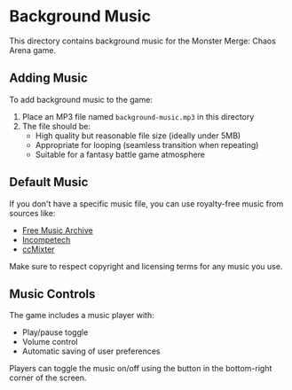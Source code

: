 # Background Music

This directory contains background music for the Monster Merge: Chaos Arena game.

## Adding Music

To add background music to the game:

1. Place an MP3 file named `background-music.mp3` in this directory
2. The file should be:
   - High quality but reasonable file size (ideally under 5MB)
   - Appropriate for looping (seamless transition when repeating)
   - Suitable for a fantasy battle game atmosphere

## Default Music

If you don't have a specific music file, you can use royalty-free music from sources like:
- [Free Music Archive](https://freemusicarchive.org/)
- [Incompetech](https://incompetech.com/music/royalty-free/music.html)
- [ccMixter](http://ccmixter.org/)

Make sure to respect copyright and licensing terms for any music you use.

## Music Controls

The game includes a music player with:
- Play/pause toggle
- Volume control
- Automatic saving of user preferences

Players can toggle the music on/off using the button in the bottom-right corner of the screen.
